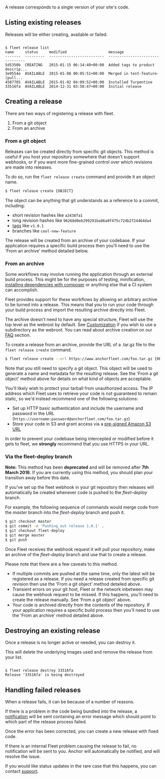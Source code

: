 A release corresponds to a single version of your site's code.

Listing existing releases
----

Releases will be either creating, available or failed.

```

$ fleet release list
name     status     modified                   message
-------  ---------  -------------------------  --------------------------------
5d5350b  CREATING   2015-01-15 06:14:40+00:00  Added tags to product descrip...
3e9554e  AVAILABLE  2015-01-08 00:05:51+00:00  Merged in test-feature- (pull...
4587705  AVAILABLE  2015-01-02 04:09:52+00:00  Installed Turpentine
33516fa  AVAILABLE  2014-12-31 03:58:47+00:00  Initial release
```

Creating a release
----

There are two ways of registering a release with fleet.

 1. From a git object
 2. From an archive

### From a git object

Releases can be created directly from specific git objects. This method is
useful if you host your repository somewhere that doesn't support webhooks, or
if you want more fine-grained control over which revisions are made into
releases.

To do so, run the `fleet release create` command and provide it an object name.

```bash
$ fleet release create {OBJECT}
```

The object can be anything that git understands as a reference to a commit,
including:

 * short revision hashes like `a2438fa1`
 * long revision hashes like `96268d0eb299291ba86a0f475c724b2f24464da4`
 * [tags](https://git-scm.com/book/en/v2/Git-Basics-Tagging) like `v1.0.1`
 * branches like `cool-new-feature`

The release will be created from an archive of your codebase. If your application
requires a specific build process then you'll need to use the 'From an archive'
method detailed below.

### From an archive

Some workflows may involve running the application through an external build
process. This might be for the purposes of testing, minification, [installing
dependencies with composer](https://getcomposer.org/) or anything else that a CI
system can accomplish.

Fleet provides support for these workflows by allowing an arbitrary archive to
be turned into a release. This means that you to run your code through your
build process and import the resulting archive directly into Fleet.

The archive doesn't need to have any special structure, Fleet will use the top
level as the webroot by default. See [Customization](
/configuring-magento-for-fleet/customisation/) if you wish to use a subdirectory
as the webroot. You can read about archive creation on our [FAQ](/faq/archive-for-release) section.

To create a release from an archive, provide the URL of a .tar.gz file to the
`fleet release create` command.

```bash
$ fleet release create --url https://www.anchorfleet.com/foo.tar.gz {OBJECT}
```

Note that you still need to specify a git object. This object will be used to
generate a name and metadata for the resulting release. See the 'From a git
object' method above for details on what kind of objects are acceptable.

You'll likely wish to protect your tarball from unauthorized access. The IP
address which Fleet uses to retrieve your code is not guaranteed to remain
static, so we'd instead recommend one of the following solutions:

 * Set up HTTP basic authentication and include the username and password in
   the URL (`https://username:password@anchorfleet.com/foo.tar.gz`)
 * Store your code in S3 and grant access via a [pre-signed Amazon S3
 URL](http://docs.aws.amazon.com/AmazonS3/latest/dev/ShareObjectPreSignedURL.html)

In order to prevent your codebase being intercepted or modified before it gets
to fleet, we **strongly** recommend that you use HTTPS in your URL.

### Via the fleet-deploy branch

**Note:** This method has been **deprecated** and will be removed after **7th March 2016**. If you are currently using this method, you should plan your transition away before this date.

If you've set up the fleet webhook in your git repository then releases will
automatically be created whenever code is pushed to the *fleet-deploy* branch.

For example, the following sequence of commands would merge code from the
*master* branch into the *fleet-deploy* branch and push it.

```bash
$ git checkout master
$ git commit -m 'Pushing out release 1.0.1' .
$ git checkout fleet-deploy
$ git merge master
$ git push
```

Once Fleet receives the webhook request it will pull your repository, make
an archive of the *fleet-deploy* branch and use that to create a release.

Please note that there are a few caveats to this method.

 * If multiple commits are pushed at the same time, only the latest will be
   registered as a release. If you need a release created from specific git
   revision then use the 'From a git object' method detailed above.
 * Transient errors on your git host, Fleet or the network inbetween may cause
   the webhook request to be missed. If this happens, you'll need to create the
   release manually. See 'From a git object' above.
 * Your code is archived directly from the contents of the repository. If your
   application requires a specific build process then you'll need to use the
   'From an archive' method detailed above.

Destroying an existing release
----

Once a release is no longer active or needed, you can destroy it.

This will delete the underlying images used and remove the release from your list.

```

$ fleet release destroy 33516fa
Release '33516fa' is being destroyed
```

Handling failed releases
----

When a release fails, it can be because of a number of reasons.

If there is a problem in the code being bundled into the release, a
[notification](/how-to/manage-notifications/) will be sent containing
an error message which should point to which part of the release process
failed.

Once the error has been corrected, you can create a new release with fixed
code.

If there is an internal Fleet problem causing the release to fail, no
notification will be sent to you. Anchor will automatically be notified,
and will resolve the issue.

If you would like status updates in the rare case that this happens, you can
contact [support](/support/).
